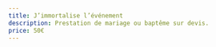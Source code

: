 ```yaml
---
title: J’immortalise l’événement
description: Prestation de mariage ou baptême sur devis.
price: 50€
---
```

